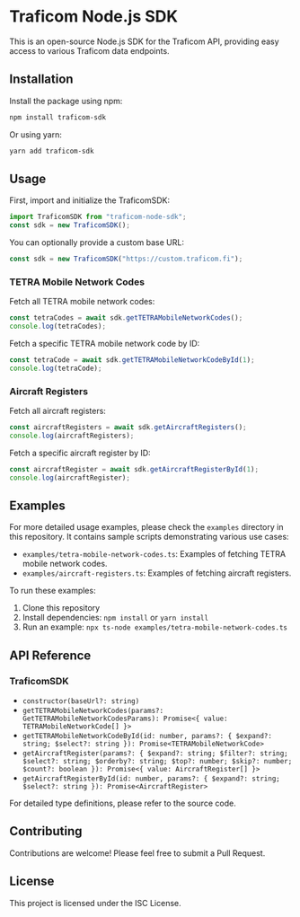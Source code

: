 # Traficom Node.js SDK

This is an open-source Node.js SDK for the Traficom API, providing easy access to various Traficom data endpoints.

## Installation

Install the package using npm:

```bash
npm install traficom-sdk
```

Or using yarn:

```bash
yarn add traficom-sdk
```

## Usage

First, import and initialize the TraficomSDK:

```typescript
import TraficomSDK from "traficom-node-sdk";
const sdk = new TraficomSDK();
```

You can optionally provide a custom base URL:

```typescript
const sdk = new TraficomSDK("https://custom.traficom.fi");
```

### TETRA Mobile Network Codes

Fetch all TETRA mobile network codes:

```typescript
const tetraCodes = await sdk.getTETRAMobileNetworkCodes();
console.log(tetraCodes);
```

Fetch a specific TETRA mobile network code by ID:

```typescript
const tetraCode = await sdk.getTETRAMobileNetworkCodeById(1);
console.log(tetraCode);
```

### Aircraft Registers

Fetch all aircraft registers:

```typescript
const aircraftRegisters = await sdk.getAircraftRegisters();
console.log(aircraftRegisters);
```

Fetch a specific aircraft register by ID:

```typescript
const aircraftRegister = await sdk.getAircraftRegisterById(1);
console.log(aircraftRegister);
```

## Examples

For more detailed usage examples, please check the `examples` directory in this repository. It contains sample scripts demonstrating various use cases:

- `examples/tetra-mobile-network-codes.ts`: Examples of fetching TETRA mobile network codes.
- `examples/aircraft-registers.ts`: Examples of fetching aircraft registers.

To run these examples:

1. Clone this repository
2. Install dependencies: `npm install` or `yarn install`
3. Run an example: `npx ts-node examples/tetra-mobile-network-codes.ts`

## API Reference

### TraficomSDK

- `constructor(baseUrl?: string)`
- `getTETRAMobileNetworkCodes(params?: GetTETRAMobileNetworkCodesParams): Promise<{ value: TETRAMobileNetworkCode[] }>`
- `getTETRAMobileNetworkCodeById(id: number, params?: { $expand?: string; $select?: string }): Promise<TETRAMobileNetworkCode>`
- `getAircraftRegister(params?: { $expand?: string; $filter?: string; $select?: string; $orderby?: string; $top?: number; $skip?: number; $count?: boolean }): Promise<{ value: AircraftRegister[] }>`
- `getAircraftRegisterById(id: number, params?: { $expand?: string; $select?: string }): Promise<AircraftRegister>`

For detailed type definitions, please refer to the source code.

## Contributing

Contributions are welcome! Please feel free to submit a Pull Request.

## License

This project is licensed under the ISC License.
